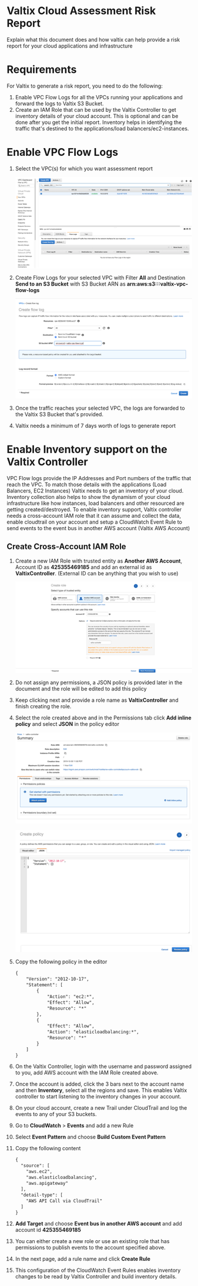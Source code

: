 # Valtix Cloud Assessment Risk Report
Explain what this document does and how valtix can help provide a risk report for your cloud applications and infrastructure

# Requirements
For Valtix to generate a risk report, you need to do the following:
1. Enable VPC Flow Logs for all the VPCs running your applications and forward the logs to Valtix S3 Bucket.
1. Create an IAM Role that can be used by the Valtix Controller to get inventory details of your cloud account. This is optional and can be done after you get the initial report. Inventory helps in identifying the traffic that's destined to the applications/load balancers/ec2-instances. 

# Enable VPC Flow Logs
1. Select the VPC(s) for which you want assessment report

    ![VPC Selection](screenshots/vpc-flow-logs-01.png "Select VPC to Enable Flow Logs")

1. Create Flow Logs for your selected VPC with Filter **All** and Destination **Send to an S3 Bucket** with S3 Bucket ARN
as **arn:aws:s3:::valtix-vpc-flow-logs**

     ![VPC Selection](screenshots/vpc-flow-logs-02.png "Send Logs to Valtix S3 Bucket")
     
1. Once the traffic reaches your selected VPC, the logs are forwarded to the Valtix S3 Bucket that's provided.
1. Valtix needs a minimum of 7 days worth of logs to generate report

# Enable Inventory support on the Valtix Controller
VPC Flow logs provide the IP Addresses and Port numbers of the traffic that reach the VPC. To match those details
with the applications (Load Balancers, EC2 Instances) Valtix needs to get an inventory of your cloud. Inventory
collection also helps to show the dynamism of your cloud infrastructure like how instances, load balancers and
other resourced are getting created/destroyed. To enable inventory support, Valtix controller needs a 
cross-account IAM role that it can assume and collect the data, enable cloudtrail on your account and setup a CloudWatch Event Rule to send events to the event bus in another AWS account (Valtix AWS Account)

## Create Cross-Account IAM Role
1. Create a new IAM Role with trusted entity as **Another AWS Account**, Account ID as **425355469185** and add an external id as **ValtixController**. (External ID can be anything that you wish to use)

    ![Role1](screenshots/role-00.png "Create new role with trusted party as another aws account")

1. Do not assign any permissions, a JSON policy is provided later in the document and the role will be edited to add this policy

1. Keep clicking next and provide a role name as **ValtixController** and finish creating the role.

1. Select the role created above and in the Permissions tab click **Add inline policy** and select **JSON** in the policy editor

    ![Role2](screenshots/role-01.png "Edit role to add inline policy")
    
    ![Role3](screenshots/role-02.png "Open JSON editor") 

1. Copy the following policy in the editor

    ```
    {
        "Version": "2012-10-17",
        "Statement": [
            {
                "Action": "ec2:*",
                "Effect": "Allow",
                "Resource": "*"
            },
            {
                "Effect": "Allow",
                "Action": "elasticloadbalancing:*",
                "Resource": "*"
            }
        ]
    }
    ```

1. On the Valtix Controller, login with the username and password assigned to you, add AWS account with the IAM Role created above.
1. Once the account is added, click the 3 bars next to the account name and then **Inventory**, select all the regions and save. This enables Valtix controller to start listening to the inventory changes in your account.
1. On your cloud account, create a new Trail under CloudTrail and log the events to any of your S3 buckets.
1. Go to **CloudWatch** > **Events** and add a new Rule
1. Select **Event Pattern** and choose **Build Custom Event Pattern**
1. Copy the following content
    ```
    {
      "source": [
        "aws.ec2",
        "aws.elasticloadbalancing",
        "aws.apigateway"
      ],
      "detail-type": [
        "AWS API Call via CloudTrail"
      ]
    }
    ```
1. **Add Target** and choose **Event bus in another AWS account** and add account id **425355469185**
1. You can either create a new role or use an existing role that has permissions to publish events to the account specified above.
1. In the next page, add a rule name and click **Create Rule**
1. This configuration of the CloudWatch Event Rules enables inventory changes to be read by Valtix Controller and build inventory details.

